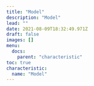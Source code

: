 ```yaml
---
title: "Model"
description: "Model"
lead: ""
date: 2021-08-09T18:32:49.971Z
draft: false
images: []
menu:
  docs:
    parent: "characteristic"
toc: true
characteristic:
  name: "Model"
---
```

